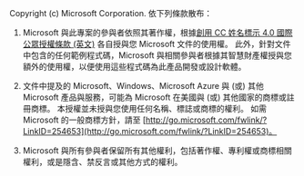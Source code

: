Copyright (c) Microsoft Corporation.  依下列條款散布：
 
1. Microsoft 與此專案的參與者依照其著作權，根據[創用 CC 姓名標示 4.0 國際公眾授權條款 (英文)](http://creativecommons.org/licenses/by/4.0/legalcode) 各自授與您 Microsoft 文件的使用權。  此外，針對文件中包含的任何範例程式碼，Microsoft 與相關參與者根據其智慧財產權授與您額外的使用權，以便使用這些程式碼為此產品開發或設計軟體。
 
2.  文件中提及的 Microsoft、Windows、Microsoft Azure 與 (或) 其他 Microsoft 產品與服務，可能為 Microsoft 在美國與 (或) 其他國家的商標或註冊商標。 本授權並未授與您使用任何名稱、標誌或商標的權利。 如需 Microsoft 的一般商標方針，請至 [http://go.microsoft.com/fwlink/?LinkID=254653](http://go.microsoft.com/fwlink/?LinkID=254653)。
 
3.  Microsoft 與所有參與者保留所有其他權利，包括著作權、專利權或商標相關權利，或是隱含、禁反言或其他方式的權利。
